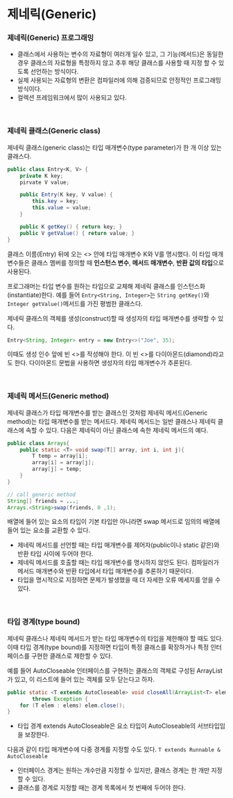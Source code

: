 # 제네릭(Generic)

### 제네릭(Generic) 프로그래밍

- 클래스에서 사용하는 변수의 자료형이 여러개 일수 있고, 그 기능(메서드)은 동일한 경우 클래스의 자료형을 특정하지 않고 추후 해당 클래스를 사용할 때 지정 할 수 있도록 선언하는 방식이다.
- 실제 사용되는 자료형의 변환은 컴파일러에 의해 검증되므로 안정적인 프로그래밍 방식이다.
- 컬렉션 프레임워크에서 많이 사용되고 있다.

<br>

### 제네릭 클래스(Generic class)
제네릭 클래스(generic class)는 타입 매개변수(type parameter)가 한 개 이상 있는 클래스다.

```java
public class Entry<K, V> {
    private K key;
    pirvate V value;

    public Entry(K key, V value) {
        this.key = key;
        this.value = value;
    }

    public K getKey() { return key; }
    public V getValue() { return value; }
}
```

클래스 이름(Entry) 뒤에 오는 <> 안에 타입 매개변수 K와 V를 명시했다. 이 타입 매개변수들은 클래스 멤버를 정의할 때 **인스턴스 변수**, **메서드 매개변수**, **반환 값의 타입**으로 사용된다.

프로그래머는 타입 변수를 원하는 타입으로 교체해 제네릭 클래스를 인스턴스화(instantiate)한다. 예를 들어 `Entry<String, Integer>`는 `String getKey()`와 `Integer getValue()`메서드를 가진 평범한 클래스다.

제네릭 클래스의 객체를 생성(construct)할 때 생성자의 타입 매개변수를 생략할 수 있다.

```java
Entry<String, Integer> entry = new Entry<>("Joe", 35);
```

이때도 생성 인수 앞에 빈 <>를 작성해야 한다. 이 빈 <>를 다이아몬드(diamond)라고도 한다. 다이아몬드 문법을 사용하면 생성자의 타입 매개변수가 추론된다.

<br>

### 제네릭 메서드(Generic method)
제네릭 클래스가 타입 매개변수를 받는 클래스인 것처럼 제네릭 메서드(Generic method)는 타입 매개변수를 받는 메서드다. 제네릭 메서드는 일반 클래스나 제네릭 클래스에 속할 수 있다. 다음은 제네릭이 아닌 클래스에 속한 제네릭 메서드의 예다.

```java
public class Arrays{
    public static <T> void swap(T[] array, int i, int j){
        T temp = array[i];
        array[i] = array[j];
        array[j] = temp;
    }
}

// call generic method
String[] friends = ...;
Arrays.<String>swap(friends, 0 ,1);
```

배열에 들어 있는 요소의 타입이 기본 타입만 아니라면 swap 메서드로 임의의 배열에 들어 있는 요소를 교환할 수 있다.

- 제네릭 메서드를 선언할 때는 타입 매개변수를 제어자(public이나 static 같은)와 반환 타입 사이에 두어야 한다.
- 제네릭 메서드를 호출할 때는 타입 매개변수를 명시하지 않안도 된다. 컴파일러가 메서드 매개변수와 반환 타입에서 타입 매개변수를 추론하기 때문이다.
- 타입을 명시적으로 지정하면 문제가 발생했을 때 더 자세한 오류 메세지를 얻을 수 있다.

<br>

### 타입 경계(type bound)
제네릭 클래스나 제네릭 메서드가 받는 타입 매개변수의 타입을 제한해야 할 때도 있다. 이때 타입 경계(type bound)를 지정하면 타입이 특정 클래스를 확장하거나 특정 인터페이스를 구현한 클래스로 제한할 수 있다.

예를 들어 AutoCloseable 인터페이스를 구현하는 클래스의 객체로 구성된 ArrayList가 있고, 이 리스트에 들어 있는 객체를 모두 닫는다고 하자.

```java
public static <T extends AutoCloseable> void closeAll(ArrayList<T> elems)
        throws Exception {
    for (T elem : elems) elem.close();
}
```

- 타입 경계 extends AutoCloseable은 요소 타입이 AutoCloseable의 서브타입임을 보장한다.

다음과 같이 타입 매개변수에 다중 경계를 지정할 수도 있다. `T extends Runnable & AutoCloseable`

- 인터페이스 경계는 원하는 개수만큼 지정할 수 있지만, 클래스 경계는 한 개만 지정할 수 있다.
- 클래스를 경계로 지정할 때는 경계 목록에서 첫 번째에 두어야 한다.